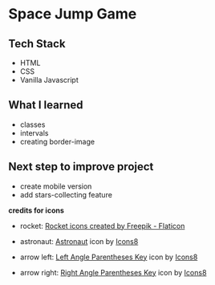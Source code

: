 # Space Jump Game

## Tech Stack
- HTML
- CSS
- Vanilla Javascript

## What I learned
- classes
- intervals
- creating border-image

## Next step to improve project
- create mobile version
- add stars-collecting feature



**credits for icons**

- rocket: <a href="https://www.flaticon.com/free-icons/rocket" title="rocket icons">Rocket icons created by Freepik - Flaticon</a>

- astronaut: <a target="_blank" href="https://icons8.com/icon/13474/astronaut">Astronaut</a> icon by <a target="_blank" href="https://icons8.com">Icons8</a>

- arrow left: <a target="_blank" href="https://icons8.com/icon/EWOPcT0VYLrp/left-angle-parentheses-key">Left Angle Parentheses Key</a> icon by <a target="_blank" href="https://icons8.com">Icons8</a>

- arrow right: <a target="_blank" href="https://icons8.com/icon/1UCWIOnMmd4f/right-angle-parentheses-key">Right Angle Parentheses Key</a> icon by <a target="_blank" href="https://icons8.com">Icons8</a>